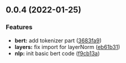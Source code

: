 ## 0.0.4 (2022-01-25)


### Features

* **bert:** add tokenizer part ([3683fa9](https://github.com/mmmwhy/pure_attention/commit/3683fa937a4355d616893cc6f99e2a7b69b2a2af))
* **layers:** fix import for layerNorm ([eb61b31](https://github.com/mmmwhy/pure_attention/commit/eb61b313458ac18bf4b15271fee2cf7e39f8afde))
* **nlp:** init basic bert code ([f9cb13a](https://github.com/mmmwhy/pure_attention/commit/f9cb13a3e811eb8c44ba8ff1373d688311426927))




